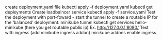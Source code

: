 create deployment.yaml file
    kubectl apply -f deployment.yaml
    kubectl get deployments
Create loadbalncer service
    kubectl apply -f service.yaml
Test the deployment with port-foward - start the tunnel to create a routable IP for the ‘balanced’ deployment:
    minikube tunnel
    kubectl get services hello-minikube (here you get routable public ip)
    Ex. http://127.0.0.1:8080/
Test with ingress (add minikube ingress addon)
    minikube addons enable ingress

